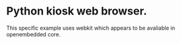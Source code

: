 # Python kiosk web browser.

This specific example uses webkit which appears to be avaliable in openembedded core.
